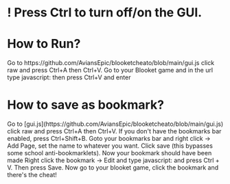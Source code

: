 <h1>! Press Ctrl to turn off/on the GUI.</h1>
<h1>How to Run?</h1>
Go to https://github.com/AviansEpic/blooketcheato/blob/main/gui.js click raw and press Ctrl+A then Ctrl+V.
Go to your Blooket game and in the url type javascript: then press Ctrl+V and enter
<h1>How to save as bookmark?</h1>
Go to [gui.js](https://github.com/AviansEpic/blooketcheato/blob/main/gui.js) click raw and press Ctrl+A then Ctrl+V.
If you don't have the bookmarks bar enabled, press Ctrl+Shift+B. 
Goto your bookmarks bar and right click -> Add Page, set the name to whatever you want.
Click save (this bypasses some school anti-bookmarklets).
Now your bookmark should have been made
Right click the bookmark -> Edit and type javascript: and press Ctrl + V. Then press Save.
Now go to your blooket game, click the bookmark and there's the cheat!
